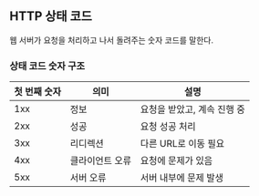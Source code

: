 ## HTTP 상태 코드
웹 서버가 요청을 처리하고 나서 돌려주는 숫자 코드를 말한다.

### 상태 코드 숫자 구조
| 첫 번째 숫자 | 의미 | 설명 |
| --- | --- | --- |
| 1xx | 정보 | 요청을 받았고, 계속 진행 중 |
| 2xx | 성공 | 요청 성공 처리 |
| 3xx | 리디렉션 | 다른 URL로 이동 필요 |
| 4xx | 클라이언트 오류 | 요청에 문제가 있음 |
| 5xx | 서버 오류 | 서버 내부에 문제 발생 |